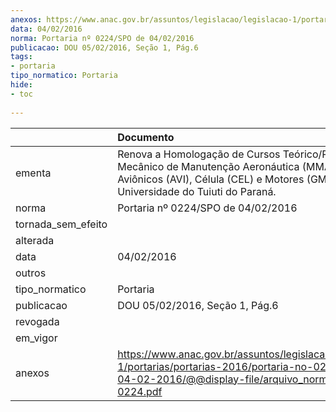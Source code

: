 ```yaml
---
anexos: https://www.anac.gov.br/assuntos/legislacao/legislacao-1/portarias/portarias-2016/portaria-no-0224-spo-de-04-02-2016/@@display-file/arquivo_norma/PA2016-0224.pdf
data: 04/02/2016
norma: Portaria nº 0224/SPO de 04/02/2016
publicacao: DOU 05/02/2016, Seção 1, Pág.6
tags:
- portaria
tipo_normatico: Portaria
hide: 
- toc 
 
---
```


|                    | Documento                                                                                                                                                                               |
|:-------------------|:----------------------------------------------------------------------------------------------------------------------------------------------------------------------------------------|
| ementa             | Renova a Homologação de Cursos Teórico/Prático de Mecânico de Manutenção Aeronáutica (MMA), Módulos: Aviônicos (AVI), Célula (CEL) e Motores (GMP) da Universidade do Tuiuti do Paraná. |
| norma              | Portaria nº 0224/SPO de 04/02/2016                                                                                                                                                      |
| tornada_sem_efeito |                                                                                                                                                                                         |
| alterada           |                                                                                                                                                                                         |
| data               | 04/02/2016                                                                                                                                                                              |
| outros             |                                                                                                                                                                                         |
| tipo_normatico     | Portaria                                                                                                                                                                                |
| publicacao         | DOU 05/02/2016, Seção 1, Pág.6                                                                                                                                                          |
| revogada           |                                                                                                                                                                                         |
| em_vigor           |                                                                                                                                                                                         |
| anexos             | https://www.anac.gov.br/assuntos/legislacao/legislacao-1/portarias/portarias-2016/portaria-no-0224-spo-de-04-02-2016/@@display-file/arquivo_norma/PA2016-0224.pdf                       |